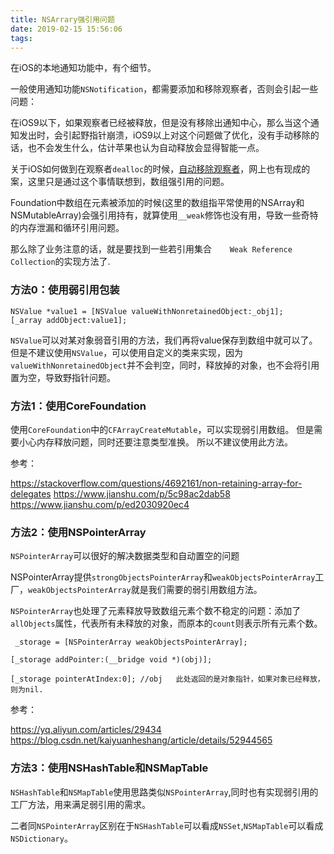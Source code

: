 ```yaml
---
title: NSArrary强引用问题
date: 2019-02-15 15:56:06
tags:
---
```


在iOS的本地通知功能中，有个细节。

一般使用通知功能`NSNotification`，都需要添加和移除观察者，否则会引起一些问题：

在iOS9以下，如果观察者已经被释放，但是没有移除出通知中心，那么当这个通知发出时，会引起野指针崩溃，iOS9以上对这个问题做了优化，没有手动移除的话，也不会发生什么，估计苹果也认为自动释放会显得智能一点。


关于iOS如何做到在观察者`dealloc`的时候，[自动移除观察者](https://juejin.im/entry/5a8fe5c551882518c0797ebe)，网上也有现成的案，这里只是通过这个事情联想到，数组强引用的问题。

Foundation中数组在元素被添加的时候(这里的数组指平常使用的NSArray和NSMutableArray)会强引用持有，就算使用`__weak`修饰也没有用，导致一些奇特的内存泄漏和循环引用问题。

那么除了业务注意的话，就是要找到一些若引用集合`	Weak Reference Collection`的实现方法了.


### 方法0：使用弱引用包装

```
NSValue *value1 = [NSValue valueWithNonretainedObject:_obj1];
[_array addObject:value1];
```

`NSValue`可以对某对象弱音引用的方法，我们再将value保存到数组中就可以了。
但是不建议使用`NSValue`，可以使用自定义的类来实现，因为`valueWithNonretainedObject`并不会判空，同时，释放掉的对象，也不会将引用置为空，导致野指针问题。

### 方法1：使用CoreFoundation

使用`CoreFoundation`中的`CFArrayCreateMutable`，可以实现弱引用数组。
但是需要小心内存释放问题，同时还要注意类型准换。
所以不建议使用此方法。


参考：

https://stackoverflow.com/questions/4692161/non-retaining-array-for-delegates
https://www.jianshu.com/p/5c98ac2dab58
https://www.jianshu.com/p/ed2030920ec4


### 方法2：使用NSPointerArray

`NSPointerArray`可以很好的解决数据类型和自动置空的问题

NSPointerArray提供`strongObjectsPointerArray`和`weakObjectsPointerArray`工厂，`weakObjectsPointerArray`就是我们需要的弱引用数组方法。

`NSPointerArray`也处理了元素释放导致数组元素个数不稳定的问题：添加了`allObjects`属性，代表所有未释放的对象，而原本的`count`则表示所有元素个数。

```
 _storage = [NSPointerArray weakObjectsPointerArray];

[_storage addPointer:(__bridge void *)(obj)];

[_storage pointerAtIndex:0]; //obj   此处返回的是对象指针，如果对象已经释放，则为nil.

```

参考：

https://yq.aliyun.com/articles/29434<br>
https://blog.csdn.net/kaiyuanheshang/article/details/52944565


### 方法3：使用NSHashTable和NSMapTable

`NSHashTable`和`NSMapTable`使用思路类似`NSPointerArray`,同时也有实现弱引用的工厂方法，用来满足弱引用的需求。

二者同`NSPointerArray`区别在于`NSHashTable`可以看成`NSSet`,`NSMapTable`可以看成`NSDictionary`。